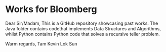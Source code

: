 # Works for Bloomberg
Dear Sir/Madam,
This is a GitHub repository showcasing past works. The Java folder contains codethat implements Data Structures and Algorithms, whilst Python contains Python code that solves a recursive teller problem.

Warm regards,
Tam Kevin Lok Sun
